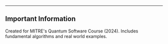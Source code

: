 ------------------------------------------------------------------------------------------------------------------------------------------------------------------------------------------------------------------------------------------------------------------------------------
Important Information
------------------------------------------------------------------------------------------------------------------------------------------------------------------------------------------------------------------------------------------------------------------------------------

Created for MITRE's Quantum Software Course (2024). Includes fundamental algorithms and real world examples.
